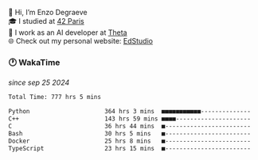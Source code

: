 👋 Hi, I’m Enzo Degraeve <br>
🎓 I studied at [42 Paris](https://42.fr/)<br>
💼 I work as an AI developer at [Theta](https://theta.mc/)<br>
🌐 Check out my personal website: [EdStudio](https://edstudio.fr/)

### 🕐 WakaTime
*since sep 25 2024*

<!--START_SECTION:waka-->

```txt
Total Time: 777 hrs 5 mins

Python                     364 hrs 3 mins  ■■■■■■■■■■■--------------   44.81 %
C++                        143 hrs 59 mins ■■■■---------------------   17.72 %
C                          36 hrs 44 mins  ■------------------------   04.52 %
Bash                       30 hrs 5 mins   ■------------------------   03.70 %
Docker                     25 hrs 8 mins   ■------------------------   03.09 %
TypeScript                 23 hrs 15 mins  ■------------------------   02.86 %
```

<!--END_SECTION:waka-->

